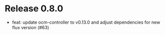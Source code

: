 # Release 0.8.0

- feat: update ocm-controller to v0.13.0 and adjust dependencies for new flux version (#63)
